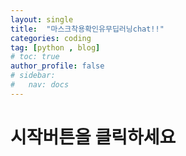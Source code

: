 ```yaml
---
layout: single
title:  "마스크착용확인유무딥러닝chat!!"
categories: coding
tag: [python , blog]
# toc: true
author_profile: false
# sidebar:
#   nav: docs
---
```




# 시작버튼을 클릭하세요


<!-- <!DOCTYPE html> -->
<html lang="en">
<head>
    <meta charset="UTF-8">
    <meta name="viewport" content="width=device-width, initial-scale=1.0">
    <title>Mask Detection</title>
    <style>
        #container {
        display: flex;
        flex-direction: column;
        align-items: center;
        }

        #label-container {
            margin-top: 20px;
            font-size: 24px;
            font-weight: bold;
        }

        #video-container {
            /*margin-top: 100px;*/
            width: 350px;
            height: auto;
            background-color: black;
            display: none; /* 초기 상태에서 숨김 */
        }

        video {
            width: 100%;
            height: 100%;
        }

        #button-container {
            margin-top: 20px;
            display: flex;
            gap: 20px;
        }

        button {
            padding: 10px 20px;
            font-size: 16px;
            color: white;
            background-color: #007bff;
            border: none;
            border-radius: 5px;
            cursor: pointer;
        }

        button:disabled {
            background-color: #555;
        }
    </style>
</head>
<body>
<div id="container">
    <div id="label-container">마스크 착용 여부를 확인 중...</div>
    <div id="video-container">
        <video id="webcam" autoplay></video>
    </div>
    <div id="button-container">
        <button id="startBtn">시작</button>
        <button id="stopBtn" disabled>정지</button>
    </div>
</div>

    <script src="https://cdn.jsdelivr.net/npm/@tensorflow/tfjs@1.3.1/dist/tf.min.js"></script>
    <script src="https://cdn.jsdelivr.net/npm/@teachablemachine/image@0.8/dist/teachablemachine-image.min.js"></script>

    <script>
        const URL = "https://imaikim.github.io/my_model/";  // 모델 URL
        let model, maxPredictions;

        // 모델 로드 함수
        async function loadModel() {
            const modelURL = URL + "model.json";
            const metadataURL = URL + "metadata.json";
            model = await tmImage.load(modelURL, metadataURL);
            maxPredictions = model.getTotalClasses();
        }

        // 웹캠 시작 함수
        async function startWebcam() {
            const videoElement = document.getElementById('webcam');
            try {
                const stream = await navigator.mediaDevices.getUserMedia({ video: true });
                videoElement.srcObject = stream;
                videoElement.style.display = 'block';

                document.getElementById('video-container').style.display = 'block';
                document.getElementById('label-container').style.display = 'block';
                document.getElementById('startBtn').disabled = true;
                document.getElementById('stopBtn').disabled = false;

                predictLoop(videoElement);
            } catch (err) {
                alert('웹캠 접근이 거부되었습니다. 권한을 확인해주세요.');
            }
        }

        // 실시간 예측 루프
        async function predictLoop(videoElement) {
            while (!document.getElementById('stopBtn').disabled) {
                const prediction = await model.predict(videoElement);
                let highestProb = 0;
                let resultText = "";

                prediction.forEach(pred => {
                    if (pred.probability > highestProb) {
                        highestProb = pred.probability;
                        resultText = `${pred.className}: ${(highestProb * 100).toFixed(2)}%`;
                    }
                });

                // 결과를 화면 상단에 표시
                const label = document.getElementById('label-container');
                label.innerHTML = resultText;

                await new Promise(resolve => setTimeout(resolve, 100)); // 예측 주기 조정
            }
        }

        // 웹캠 정지 함수
        function stopWebcam() {
            const videoElement = document.getElementById('webcam');
            const stream = videoElement.srcObject;

            if (stream) {
                const tracks = stream.getTracks();
                tracks.forEach(track => track.stop());
            }

            videoElement.srcObject = null;
            videoElement.style.display = 'none';

            document.getElementById('video-container').style.display = 'none';
            document.getElementById('label-container').innerHTML = "마스크 착용 여부를 확인 중...";
            document.getElementById('startBtn').disabled = false;
            document.getElementById('stopBtn').disabled = true;
        }

        // 버튼 이벤트 핸들러
        document.getElementById('startBtn').addEventListener('click', async () => {
            if (!model) await loadModel();
            await startWebcam();
        });

        document.getElementById('stopBtn').addEventListener('click', stopWebcam);
    </script>
</body>
</html>





































